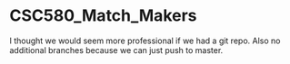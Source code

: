 # CSC580_Match_Makers

I thought we would seem more professional if we had a git repo.  Also no additional branches because we can just push to master.
